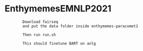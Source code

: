 # EnthymemesEMNLP2021


            Download fairseq
            and put the data folder inside enthymemes-paracomet1 

            Then run run.sh

            This should finetune BART on anlg

